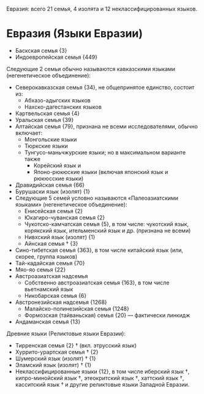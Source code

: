 Евразия: всего 21 семья, 4 изолята и 12 неклассифицированных языков.

# Евразия (Языки Евразии)

* Баскская семья {3}
* Индоевропейская семья {449}

Следующие 2 семьи обычно называются кавказскими языками (негенетическое объединение):

* Северокавказская семья {34}, не общепринятое единство, состоит из:
    * Абхазо-адыгских языков
    * Нахско-дагестанских языков
* Картвельская семья {4}
* Уральская семья {39}
* Алтайская семья {79}, признана не всеми исследователями, обычно включает:
    * Монгольские языки
    * Тюркские языки
    * Тунгусо-маньчжурские языки; но в максимальном варианте также
        * Корейский язык и
        * Японо-рюкюские языки (включая японский язык и рюкюсские языки)
* Дравидийская семья {66}
* Бурушаски язык (изолят) {1}
* Следующие 5 семей условно называются «Палеоазиатскими языками» (негенетическое объединение):
    * Енисейская семья {2}
    * Юкагиро-чуванская семья {2}
    * Чукотско-камчатская семья {5}, в том числе: чукотский язык, корякский язык, ительменский язык и др. (признана не всеми)
    * Нивхский язык (изолят) {1}
    * Айнская семья † {3}
* Сино-тибетская семья {363}, в том числе китайский язык (или, скорее, группа языков)
* Тай-кадайская семья {70}
* Мяо-яо семья {22}
* Австроазиатская надсемья
    * Собственно австроазиатская семья {163}, в том числе вьетнамский язык
    * Никобарская семья {6}
* Австронезийская надсемья {1268}
    * Малайско-полинезийская семья {1248}
    * Формозская (тайваньская) семья {20} — фактически линкидж
* Андаманская семья {13}

Древние языки (Реликтовые языки Евразии): 

* Тирренская семья {2} † (вкл. этрусский язык)
* Хуррито-урартская семья † {2}
* Шумерский язык (изолят) † {1}
* Эламский язык (изолят) † {1}
* Неклассифицированные языки {12}, в том числе иберский язык †, кипро-минойский язык †, этеокритский язык †, хаттский язык †, касситский язык † и другие реликтовые языки Западной Евразии.
